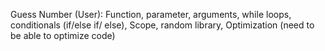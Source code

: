 Guess Number (User): Function, parameter, arguments, while loops, conditionals (if/else if/ else), Scope, random library, Optimization (need to be able to optimize code)
